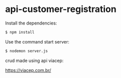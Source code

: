 # api-customer-registration

Install the dependencies:

```bash
$ npm install
```

Use the command start server:

```bash
$ nodemon server.js
```

crud made using api viacep:

https://viacep.com.br/

